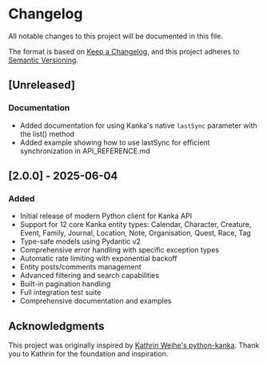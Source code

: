 # Changelog

All notable changes to this project will be documented in this file.

The format is based on [Keep a Changelog](https://keepachangelog.com/en/1.0.0/),
and this project adheres to [Semantic Versioning](https://semver.org/spec/v2.0.0.html).

## [Unreleased]

### Documentation
- Added documentation for using Kanka's native `lastSync` parameter with the list() method
- Added example showing how to use lastSync for efficient synchronization in API_REFERENCE.md

## [2.0.0] - 2025-06-04

### Added
- Initial release of modern Python client for Kanka API
- Support for 12 core Kanka entity types: Calendar, Character, Creature, Event, Family, Journal, Location, Note, Organisation, Quest, Race, Tag
- Type-safe models using Pydantic v2
- Comprehensive error handling with specific exception types
- Automatic rate limiting with exponential backoff
- Entity posts/comments management
- Advanced filtering and search capabilities
- Built-in pagination handling
- Full integration test suite
- Comprehensive documentation and examples

## Acknowledgments

This project was originally inspired by [Kathrin Weihe's python-kanka](https://github.com/rbtnx/python-kanka). Thank you to Kathrin for the foundation and inspiration.
